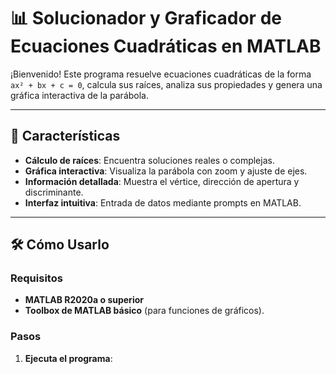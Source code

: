 # 📊 Solucionador y Graficador de Ecuaciones Cuadráticas en MATLAB

¡Bienvenido! Este programa resuelve ecuaciones cuadráticas de la forma `ax² + bx + c = 0`, calcula sus raíces, analiza sus propiedades y genera una gráfica interactiva de la parábola.

---

## 🚀 Características
- **Cálculo de raíces**: Encuentra soluciones reales o complejas.
- **Gráfica interactiva**: Visualiza la parábola con zoom y ajuste de ejes.
- **Información detallada**: Muestra el vértice, dirección de apertura y discriminante.
- **Interfaz intuitiva**: Entrada de datos mediante prompts en MATLAB.

---

## 🛠️ Cómo Usarlo

### Requisitos
- **MATLAB R2020a o superior**
- **Toolbox de MATLAB básico** (para funciones de gráficos).

### Pasos
1. **Ejecuta el programa**:
